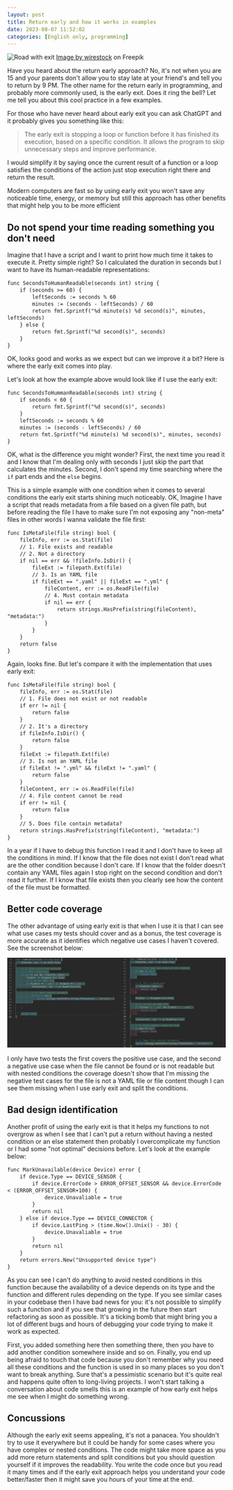 ```yaml
---
layout: post
title: Return early and how it works in examples
date: 2023-08-07 11:52:02
categories: [English only, programming]
---
```


![Road with exit](/assets/img/early-exit-thumbnail.jpg)
<span class="image-attribute">
	<a href="https://www.freepik.com/free-photo/cluster-street-signs-road-markings-entrance-loop_16226129.htm#query=highway%20exit&position=30&from_view=keyword&track=ais">Image by wirestock</a> on Freepik
</span>

Have you heard about the return early approach? No, it's not when you are 15 and your parents don't allow you to stay late at your friend's and tell you to return by 9 PM. The other name for the return early in programming, and probably more commonly used, is the early exit. Does it ring the bell? Let me tell you about this cool practice in a few examples.

For those who have never heard about early exit you can ask ChatGPT and it probably gives you something like this:

> The early exit is stopping a loop or function before it has finished its execution, based on a specific condition. It allows the program to skip unnecessary steps and improve performance.

I would simplify it by saying once the current result of a function or a loop satisfies the conditions of the action just stop execution right there and return the result.

Modern computers are fast so by using early exit you won't save any noticeable time, energy, or memory but still this approach has other benefits that might help you to be more efficient

## Do not spend your time reading something you don't need

Imagine that I have a script and I want to print how much time it takes to execute it. Pretty simple right? So I calculated the duration in seconds but I want to have its human-readable representations:

```golang
func SecondsToHumanReadable(seconds int) string {
	if (seconds >= 60) {
		leftSeconds := seconds % 60
		minutes := (seconds - leftSeconds) / 60
		return fmt.Sprintf("%d minute(s) %d second(s)", minutes, leftSeconds)
	} else {
		return fmt.Sprintf("%d second(s)", seconds)
	}
}
```

OK, looks good and works as we expect but can we improve it a bit? Here is where the early exit comes into play. 

Let's look at how the example above would look like if I use the early exit:

```golang
func SecondsToHummanReadable(seconds int) string {
	if seconds < 60 {
		return fmt.Sprintf("%d second(s)", seconds)
	}
	leftSeconds := seconds % 60
	minutes := (seconds - leftSeconds) / 60
	return fmt.Sprintf("%d minute(s) %d second(s)", minutes, seconds)
}
```

OK, what is the difference you might wonder? First, the next time you read it and I know that I'm dealing only with seconds I just skip the part that calculates the minutes. Second, I don't spend my time searching where the `if` part ends and the `else` begins. 

This is a simple example with one condition when it comes to several conditions the early exit starts shining much noticeably. OK, Imagine I have a script that reads metadata from a file based on a given file path, but before reading the file I have to make sure I'm not exposing any "non-meta" files in other words I wanna validate the file first:

```golang
func IsMetaFile(file string) bool {
	fileInfo, err := os.Stat(file)
	// 1. File exists and readable
	// 2. Not a directory
	if nil == err && !fileInfo.IsDir() {
		fileExt := filepath.Ext(file)
		// 3. Is an YAML file
		if fileExt == ".yaml" || fileExt == ".yml" {
			fileContent, err := os.ReadFile(file)
			// 4. Must contain metadata
			if nil == err {
				return strings.HasPrefix(string(fileContent), "metadata:")
			}
		}
	}
	return false
}
```

Again, looks fine. But let's compare it with the implementation that uses early exit:

```golang
func IsMetaFile(file string) bool {
	fileInfo, err := os.Stat(file)
	// 1. File does not exist or not readable
	if err != nil {
		return false
	}
	// 2. It's a directory
	if fileInfo.IsDir() {
		return false
	}
	fileExt := filepath.Ext(file)
	// 3. Is not an YAML file
	if fileExt != ".yml" && fileExt != ".yaml" {
		return false
	}
	fileContent, err := os.ReadFile(file)
	// 4. File content cannot be read
	if err != nil {
		return false
	}
	// 5. Does file contain metadata?
	return strings.HasPrefix(string(fileContent), "metadata:")
}
```

In a year if I have to debug this function I read it and I don't have to keep all the conditions in mind. If I know that the file does not exist I don't read what are the other condition because I don't care. If I know that the folder doesn't contain any YAML files again I stop right on the second condition and don't read it further. If I know that file exists then you clearly see how the content of the file must be formatted.

## Better code coverage

The other advantage of using early exit is that when I use it is that I can see what use cases my tests should cover and as a bonus, the test coverage is more accurate as it identifies which negative use cases I haven't covered. See the screenshot below:

![Code coverage examples](/assets/img/early-exit-coverage-example.jpeg)

I only have two tests the first covers the positive use case, and the second a negative use case when the file cannot be found or is not readable but with nested conditions the coverage doesn't show that I'm missing the negative test cases for the file is not a YAML file or file content though I can see them missing when I use early exit and split the conditions.

## Bad design identification

Another profit of using the early exit is that it helps my functions to not overgrow as when I see that I can't put a return without having a nested condition or an else statement then probably I overcomplicate my function or I had some "not optimal" decisions before. Let's look at the example below:

```golang
func MarkUnavailable(device Device) error {
	if device.Type == DEVICE_SENSOR {
		if device.ErrorCode > ERROR_OFFSET_SENSOR && device.ErrorCode < (ERROR_OFFSET_SENSOR+100) {
			device.Unavaliable = true
		}
		return nil
	} else if device.Type == DEVICE_CONNECTOR {
		if device.LastPing > (time.Now().Unix() - 30) {
			device.Unavaliable = true
		}
		return nil
	}
	return errors.New("Unsupported device type")
}
```

As you can see I can't do anything to avoid nested conditions in this function because the availability of a device depends on its type and the function and different rules depending on the type. If you see similar cases in your codebase then I have bad news for you: it's not possible to simplify such a function and if you see that growing in the future then start refactoring as soon as possible. It's a ticking bomb that might bring you a lot of different bugs and hours of debugging your code trying to make it work as expected. 

First, you added something here then something there, then you have to add another condition somewhere inside and so on. Finally, you end up being afraid to touch that code because you don't remember why you need all these conditions and the function is used in so many places so you don't want to break anything. Sure that's a pessimistic scenario but it's quite real and happens quite often to long-living projects. I won't start talking a conversation about code smells this is an example of how early exit helps me see when I might do something wrong.

## Concussions

Although the early exit seems appealing, it's not a panacea. You shouldn't try to use it everywhere but it could be handy for some cases where you have complex or nested conditions. The code might take more space as you add more return statements and split conditions but you should question yourself if it improves the readability. You write the code once but you read it many times and if the early exit approach helps you understand your code better/faster then it might save you hours of your time at the end.  